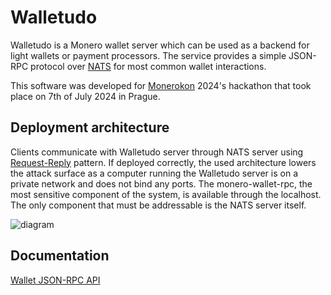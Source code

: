 # Walletudo

Walletudo is a Monero wallet server which can be used as a backend for light wallets or payment processors.
The service provides a simple JSON-RPC protocol over [NATS](https://nats.io) for most common wallet interactions.

This software was developed for [Monerokon](https://monerokon.org) 2024's hackathon that took place on 7th of July 2024 in Prague.

## Deployment architecture

Clients communicate with Walletudo server through NATS server using [Request-Reply](https://docs.nats.io/nats-concepts/core-nats/reqreply) pattern.
If deployed correctly, the used architecture lowers the attack surface as a computer running the Walletudo server is
on a private network and does not bind any ports. The monero-wallet-rpc, the most sensitive component of the system, is available through the localhost.
The only component that must be addressable is the NATS server itself.

![diagram](https://private-user-images.githubusercontent.com/130958180/335804743-3db8f1e0-2ecb-4d85-84d5-8179bfbad11c.png?jwt=eyJhbGciOiJIUzI1NiIsInR5cCI6IkpXVCJ9.eyJpc3MiOiJnaXRodWIuY29tIiwiYXVkIjoicmF3LmdpdGh1YnVzZXJjb250ZW50LmNvbSIsImtleSI6ImtleTUiLCJleHAiOjE3MTcyNDkzMjcsIm5iZiI6MTcxNzI0OTAyNywicGF0aCI6Ii8xMzA5NTgxODAvMzM1ODA0NzQzLTNkYjhmMWUwLTJlY2ItNGQ4NS04NGQ1LTgxNzliZmJhZDExYy5wbmc_WC1BbXotQWxnb3JpdGhtPUFXUzQtSE1BQy1TSEEyNTYmWC1BbXotQ3JlZGVudGlhbD1BS0lBVkNPRFlMU0E1M1BRSzRaQSUyRjIwMjQwNjAxJTJGdXMtZWFzdC0xJTJGczMlMkZhd3M0X3JlcXVlc3QmWC1BbXotRGF0ZT0yMDI0MDYwMVQxMzM3MDdaJlgtQW16LUV4cGlyZXM9MzAwJlgtQW16LVNpZ25hdHVyZT0wM2NkMGJlMmEwM2FlODE1OWU5ZTQzZDMyNzc4YzQ2ODdkYjlkY2UxYTYzOTEzNTgwMDJjNDJkNDQ3YjhjZDcwJlgtQW16LVNpZ25lZEhlYWRlcnM9aG9zdCZhY3Rvcl9pZD0wJmtleV9pZD0wJnJlcG9faWQ9MCJ9.6sHujbFrfVsBV3rG5ewWnMxJlboiqsCcw_2RvVKRBvw "Walletudo architecture")

## Documentation

[Wallet JSON-RPC API](WalletApi.md)
